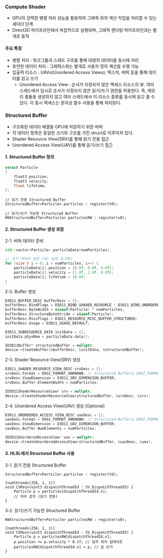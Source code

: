
### Compute Shader
- GPU의 강력한 병렬 처리 성능을 활용하여 그래픽 외의 계산 작업을 처리할 수 있는 셰이더 단계
- Direct3D 파이프라인에서 독립적으로 실행되며, 그래픽 렌더링 파이프라인과는 별개로 동작

#### 주요 특징
- 병렬 처리 : 워크그룹과 스레드 구조를 통해 대량의 데이터를 동시에 처리
- 유연한 데이터 처리 : 그래픽스와는 별개로 사용자 정의 계산을 수행 가능
- 입출력 리소스 : UAVs(Unordered Access Views), 텍스처, 버퍼 등을 통해 데이터를 읽고 쓰기
	- Unordered Access View : 순서가 지정되지 않은 액세스 리소스의 뷰. 여러 스레드에서 임시로 순서가 지정되지 않은 읽기/쓰기 권한을 허용한다. 즉, 메모리 충돌을 생성하지 않고 여러 스레드에서 이 리소스 종류를 동시에 읽고 쓸 수 있다. 이 동시 액세스는 원자성 함수 사용을 통해 처리된다.

### Structured Buffer
- 구조화된 데이터 배열을 GPU에 저장하기 위한 버퍼
- 각 데이터 항목은 동일한 크기와 구조를 가진 struct로 이루어져 있다.
- Shader Resource View(SRV)를 통해 읽기 전용 접근
- Unordered Access View(UAV)를 통해 읽기/쓰기 접근


#### 1. Structured Buffer 정의
```c++
struct Particle 
{ 
	float3 position;
	float3 velocity;
	float lifetime; 
};
```

```hlsl
// 읽기 전용 Structured Buffer
StructuredBuffer<Particle> particles : register(t0);

// 읽기/쓰기 가능한 Structured Buffer
RWStructuredBuffer<Particle> particlesRW : register(u0);

```

#### 2. Structured Buffer 생성 과정
2-1. 버퍼 데이터 준비
```c++
std::vector<Particle> particleData(numParticles);

// 초기 데이터 설정 (예: 입자 초기화)
for (size_t i = 0; i < numParticles; i++) {
    particleData[i].position = {0.0f, 0.0f, 0.0f};
    particleData[i].velocity = {1.0f, 1.0f, 0.0f};
    particleData[i].lifetime = 10.0f;
}

```

2-2. Buffer 생성
```c++
D3D11_BUFFER_DESC bufferDesc = {};
bufferDesc.BindFlags = D3D11_BIND_SHADER_RESOURCE | D3D11_BIND_UNORDERED_ACCESS;
bufferDesc.ByteWidth = sizeof(Particle) * numParticles;
bufferDesc.StructureByteStride = sizeof(Particle);
bufferDesc.MiscFlags = D3D11_RESOURCE_MISC_BUFFER_STRUCTURED;
bufferDesc.Usage = D3D11_USAGE_DEFAULT;

D3D11_SUBRESOURCE_DATA initData = {};
initData.pSysMem = particleData.data();

ID3D11Buffer* structuredBuffer = nullptr;
device->CreateBuffer(&bufferDesc, &initData, &structuredBuffer);

```

2-3. Shader Resource View(SRV) 생성
```c++
D3D11_SHADER_RESOURCE_VIEW_DESC srvDesc = {};
srvDesc.Format = DXGI_FORMAT_UNKNOWN; // Structured Buffer는 DXGI_FORMAT_UNKNOWN
srvDesc.ViewDimension = D3D11_SRV_DIMENSION_BUFFER;
srvDesc.Buffer.ElementWidth = numParticles;

ID3D11ShaderResourceView* srv = nullptr;
device->CreateShaderResourceView(structuredBuffer, &srvDesc, &srv);

```

2-4. Unordered Access View(UAV) 생성 (Optional)
```c++
D3D11_UNORDERED_ACCESS_VIEW_DESC uavDesc = {};
uavDesc.Format = DXGI_FORMAT_UNKNOWN; // Structured Buffer는 DXGI_FORMAT_UNKNOWN
uavDesc.ViewDimension = D3D11_UAV_DIMENSION_BUFFER;
uavDesc.Buffer.NumElements = numParticles;

ID3D11UnorderedAccessView* uav = nullptr;
device->CreateUnorderedAccessView(structuredBuffer, &uavDesc, &uav);

```

#### 3. HLSL에서 Structured Buffer 사용
3-1. 읽기 전용 Structured Buffer
```hlsl
StructuredBuffer<Particle> particles : register(t0);

[numthreads(256, 1, 1)]
void CSMain(uint3 dispatchThreadId : SV_DispatchThreadID) {
    Particle p = particles[dispatchThreadId.x];
    // 처리 로직 (읽기 전용)
}

```

3-2. 읽기/쓰기 가능한 Structured Buffer
```hlsl
RWStructuredBuffer<Particle> particlesRW : register(u0);

[numthreads(256, 1, 1)]
void CSMain(uint3 dispatchThreadId : SV_DispatchThreadID) {
    Particle p = particlesRW[dispatchThreadId.x];
    p.position += p.velocity * 0.1f; // 입자 위치 업데이트
    particlesRW[dispatchThreadId.x] = p; // 값 쓰기
}

```